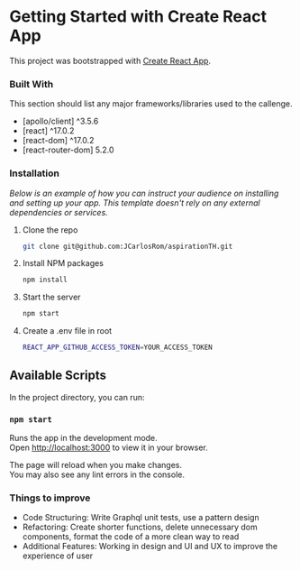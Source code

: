 # Getting Started with Create React App

This project was bootstrapped with [Create React App](https://github.com/facebook/create-react-app).

### Built With

This section should list any major frameworks/libraries used to the callenge. 

* [apollo/client] ^3.5.6
* [react] ^17.0.2
* [react-dom] ^17.0.2
* [react-router-dom] 5.2.0

### Installation

_Below is an example of how you can instruct your audience on installing and setting up your app. This template doesn't rely on any external dependencies or services._

1. Clone the repo
   ```sh
   git clone git@github.com:JCarlosRom/aspirationTH.git
   ```
2. Install NPM packages
   ```sh
   npm install
   ```
3. Start the server
   ```sh
   npm start
   ```
4. Create a .env file in root
   ```sh
   REACT_APP_GITHUB_ACCESS_TOKEN=YOUR_ACCESS_TOKEN
   ```
   
## Available Scripts

In the project directory, you can run:

### `npm start`

Runs the app in the development mode.\
Open [http://localhost:3000](http://localhost:3000) to view it in your browser.

The page will reload when you make changes.\
You may also see any lint errors in the console.

### Things to improve

* Code Structuring:
Write Graphql unit tests, use a pattern design
* Refactoring:
Create shorter functions, delete unnecessary dom components, format the code of a more clean way to read 
* Additional Features:
Working in design and UI and UX to improve the experience of user

